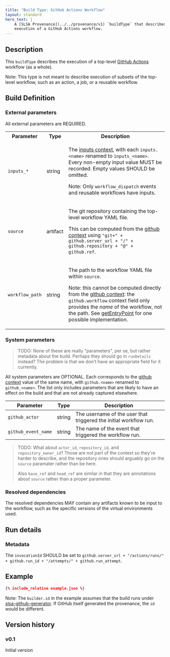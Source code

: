```yaml
---
title: "Build Type: GitHub Actions Workflow"
layout: standard
hero_text: |
    A [SLSA Provenance](../../provenance/v1) `buildType` that describes the
    execution of a GitHub Actions workflow.
---
```


## Description

This `buildType` describes the execution of a top-level [GitHub Actions]
workflow (as a whole).

Note: This type is not meant to describe execution of subsets of the top-level
workflow, such as an action, a job, or a reusable workflow.

[GitHub Actions]: https://docs.github.com/en/actions

## Build Definition

### External parameters

All external parameters are REQUIRED.

<table>
<tr><th>Parameter<th>Type<th>Description

<tr id="inputs"><td><code>inputs_*</code><td>string<td>

The [inputs context], with each `inputs.<name>` renamed to `inputs_<name>`.
Every non-empty input value MUST be recorded. Empty values SHOULD be omitted.

Note: Only `workflow_dispatch` events and reusable workflows have inputs.

<tr id="source"><td><code>source</code><td>artifact<td>

The git repository containing the top-level workflow YAML file.

This can be computed from the [github context] using
`"git+" + github.server_url + "/" + github.repository + "@" + github.ref`.

<tr id="workflow_path"><td><code>workflow_path</code><td>string<td>

The path to the workflow YAML file within `source`.

Note: this cannot be computed directly from the [github context]: the
`github.workflow` context field only provides the *name* of the workflow, not
the path. See [getEntryPoint] for one possible implementation.

[getEntryPoint]: https://github.com/slsa-framework/slsa-github-generator/blob/ae7e58c315b65aa92b9440d5ce25d795845b3b2a/slsa/buildtype.go#L94-L135

</table>

[github context]: https://docs.github.com/en/actions/learn-github-actions/contexts#github-context
[inputs context]: https://docs.github.com/en/actions/learn-github-actions/contexts#inputs-context

### System parameters

> TODO: None of these are really "parameters", per se, but rather metadata
> about the build. Perhaps they should go in `runDetails` instead? The problem
> is that we don't have an appropriate field for it currently.

All system parameters are OPTIONAL. Each corresponds to the [github context]
value of the same name, with `github.<name>` renamed to `github_<name>`. The
list only includes parameters that are likely to have an effect on the build and
that are not already captured elsewhere.

| Parameter            | Type     | Description |
| -------------------- | -------- | ----------- |
| `github_actor`       | string   | The username of the user that triggered the initial workflow run. |
| `github_event_name`  | string   | The name of the event that triggered the workflow run. |

> TODO: What about `actor_id`, `repository_id`, and `repository_owner_id`? Those
> are not part of the context so they're harder to describe, and the repository
> ones should arguably go on the `source` paramater rather than be here.
>
> Also `base_ref` and `head_ref` are similar in that they are annotations about
> `source` rather than a proper parameter.

### Resolved dependencies

The resolved dependencies MAY contain any artifacts known to be input to the
workflow, such as the specific versions of the virtual environments used.

## Run details

### Metadata

The `invocationId` SHOULD be set to `github.server_url + "/actions/runs/" +
github.run_id + "/attempts/" + github.run_attempt`.

## Example

```json
{% include_relative example.json %}
```

Note: The `builder.id` in the example assumes that the build runs under
[slsa-github-generator](https://github.com/slsa-framework/slsa-github-generator).
If GitHub itself generated the provenance, the `id` would be different.

## Version history

### v0.1

Initial version
